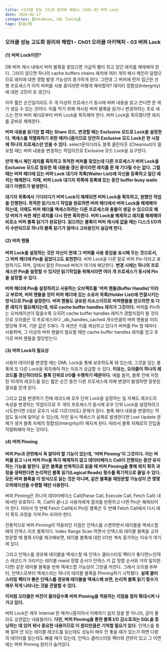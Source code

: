 ```yaml
---
title: <오라클 성능 고도화 원리와 해법1> Ch01-03 버퍼 Lock
date: 2024-02-17
categories: [Database, SQL Tuning]
tags: [SQLP]
---
```


### 오라클 성능 고도화 원리와 해법1 - Ch01 오라클 아키텍처 - 03 버퍼 Lock

#### (1) 버퍼 Lock이란?

DB 버퍼 캐시 내에서 버퍼 블록을 찾았으면 가급적 빨리 쥐고 있던 래치를 해제해야
한다. 그러지 않으면 하나의 cache buffers chains 래치에 여러 개의 해시 체인이 달렸으므로 래치에 대한 경합 발생 가능성이 증가하게 된다. 그런데 그 버퍼에 먼저 접근한 선행 프로세스가 아직 버퍼를 사용 중이라면 어떻게 해야할까? 데이터 정합성(Intergrity)에 대한 고민이 또 생긴다.

아주 짧은 순간일지라도 두 개 이상의 프로세스가 동시에 버퍼 내용을 읽고 쓴다면 문
제가 생길 수 있는 것이다. 이를 막기 위해 캐시된 버퍼 블록을 읽거나 변경하려는 프로 세스는 먼저 버퍼 헤더로부터 버퍼 Lock을 획득해야 한다. 버퍼 Lock을 획득했다면 래치를 곧바로 해제한다.

**버퍼 내용을 읽기만 할 때는 Share 모드, 변경할 때는 Exclusive 모드로 Lock을 설정한다. 액세스를 직렬화하기 위한 메커니즘이므로 당연히 Exclusive 모드 Lock은 한 시점에 하나의 프로세스만 얻을 수 있다.** select문이더라도 블록 클린아웃 (Cheanout)이 필요할 때는 버퍼 내용을 변경하는 작업이므로 Exclusive 모드 Lock을 요구한다.

**만약 해시 체인 래치를 획득하고 목적한 버퍼를 찾았는데 다른 프로세스가 버퍼 Lock을 Exclusive 모드로 점유한 채 내용을 갱신 중이라면 래치를 쥔 채 기다릴 수는 없다. 그럴 때는 버퍼 헤더에 있는 버퍼 Lock 대기자 목록(Waiter List)에 자신을 등록하고 일단 래치는 해제한다. 이때, 버퍼 Lock 대기자 목록에 등록돼 있는 동안 buffer busy waits 대기 이벤트가 발생한다.**

**대기자 목록에서 기다리다가 버퍼 Lock이 해제되면 버퍼 Lock을 획득하고, 원했던 작업을 진행한다. 목적한 읽기/쓰기 작업을 완료하면 버퍼 헤더에서 버퍼 Lock을 해제해야 하는데, 이때도 버퍼 헤더를 액세스하려는 다른 프로세스와 충돌이 생길 수 있으므로 해당 버퍼가 속한 체인 래치를 다시 한번 획득한다. 버퍼 Lock을 해제하고 래치를 해제해야 비로소 버퍼 블록 읽기가 완료된다. 읽으려는 블록이 버퍼 캐시에 없을 때는 디스크 I/O까지 수반되므로 하나의 블록 읽기가 얼마나 고비용인지 실감케 한다.**

#### (2) 버퍼 핸들

**버퍼 Lock을 설정하는 것은 자신이 현재 그 버퍼를 사용 중임을 표시해 두는 것으로서, 그 버퍼 헤더에 Pin을 걸었다고도 표현한다.** 버퍼 Lock을 다른 말로 버퍼 Pin 이라고 표현하기도 하며, 앞에서 말한 Pinned 버퍼가 여기에 해당한다. **변경 시에는 하나의 프로세스만 Pin을 설정할 수 있지만 읽기작업을 위해서라면 여러 개 프로세스가 동시에 Pin을 설정할 수 있다.**

**버퍼 헤더에 Pin을 설정하려고 사용하는 오브젝트를 '버퍼 핸들(Buffer Handle)'이라고 부르며, 버퍼 핸들을 얻어 버퍼 헤더에 있는 소유자 목록(Holder List)에 연결시키는 방식으로 Pin을 설정한다. 버퍼 핸들도 공유된 리소스이므로 버퍼핸들을 얻으려면 또 다른 래치가 필요해지는데, 바로 cache buffer handles 래치가 그것이다.** 버퍼를 Pin하는 오퍼레이션이 많을수록 오히려 cache buffer handles 래치가 경합지점이 될 것이므로 오라클은 각 프로세스마다 \_db_handles_cached 개수만큼의 버퍼 핸들을 미리 할당해 주며, 기본 값은 5개다. 각 세션은 이를 캐싱하고 있다가 버퍼를 Pin 할 때마다 사용하며, 그 이상의 버퍼 핸들이 필요할 때만 cache buffer handles 래치를 얻고 추가로 버퍼 핸들을 할당받는다.

#### (3) 버퍼 Lock의 필요성

사용자 데이터를 변경할 때는 DML Lock을 통해 보호하도록 돼 있는데, 그것을 담는 블록에 또 다른 Lock을 획득해야 하는 이유가 궁금할 수 있다. **이유는, 오라클이 하나의 레코드를 갱신하더라도 블록 단위로 I/O를 수행하기 때문이다.** 예를 들어, 블록 안에 저장된 10개의 레코드를 읽는 짧은 순간 동안 다른 프로세스에 의해 변경이 발생하면 잘못된 결과를 얻게 된다.

그리고 값을 변경하기 전에 레코드에 로우 단위 Lock을 설정하는 일 자체도 레코드의 속성을 변경하는 작업이므로 두 개의 프로세스가 동시에 로우 단위 Lock을 설정하려고 시도한다면 (대상 로우가 서로 다르더라도) 문제가 된다.
블록 헤더 내용을 변경하는 작업도 동시에 일어날 수 있는데, 이런 동시 액세스가 실제로 발생한다면 Lost Update 문제가 생겨 블록 자체의 정합성(Intergrity)이 깨지게 된다. 따라서 블록 자체로의 진입을 직렬화해야 하는 것이다.

#### (4) 버퍼 Pinning

**버퍼 Pin과 관련해서 꼭 알아야 할 기능이 있는데, '버퍼 Pinning'이 그것이다. 이는 버퍼를 읽고 나서 버퍼 Pin을 즉각 해제하지 않고 데이터베이스 Call이 진행되는 동안 유지하는 기능을 말한다. 같은 블록을 반복적으로 읽을 때 버퍼 Pinning을 통해 래치 획득 과정을 생략한다면 논리적인 블록 읽기(Logical Reads) 횟수를 획기적으로 줄일 수 있다. 모든 버퍼 블록을 이 방식으로 읽는 것은 아니며, 같은 블록을 재방문할 가능성이 큰 몇몇 오퍼레이션을 수행할 때만 사용한다.**

버퍼 Pinning은 하나의 데이터베이스 Call(Parse Call, Execute Call, Fetch Call) 내에서만 유효하다. 즉, Call이 끝나고 사용자에게 결과를 반환하고 나면 Pin은 해제되어야 한다. 따라서 첫 번째 Fetch Call에서 Pin된 블록은 두 번째 Fetch Call에서 다시 래치 획득 과정을 거쳐 Pin 되어야 한다.

전통적으로 버퍼 Pinning이 적용되던 지점은 인덱스를 스캔하면서 테이블을 액세스할 때의 인덱스 리프 블록이다. Index Range Scan 하면서 인덱스와 테이블 블록을 교차 방문할 때 블록 I/O를 체크해보면, 테이블 블록에 대한 I/O만 계속 증가하는 이유가 여기에 있다.

그리고 인덱스를 경유해 테이블을 액세스할 때 인덱스 클러스터링 팩터가 좋다면(=인덱스 레코드가 가리키는 테이블 rowid 정렬 순서가 인덱스 키 값 정렬 순서와 거의 일치한다면) 같은 테이블 블록을 반복 액세스할 가능성이 그만큼 커진다. 그래서 오라클 8i부터, 인덱스로부터 액세스되는 하나의 테이블 블록을 Pinning하기 시작했다. **실제 클러스터링 팩터가 좋은 인덱스를 경유해 테이블을 액세스해 보면, 논리적 블록 읽기 횟수가 매우 적게 나타나는 것을 관찰할 수 있다.**

**이처럼 오라클은 버전이 올라갈수록 버퍼 Pinning을 적용하는 지점을 점차 확대시켜 나가고 있다.**

버퍼 Lock은 매우 Internal 한 메커니즘이어서 이해하기 쉽지 않을 뿐 아니라, 굳이 몰라도 상관없는 내용들이다. **다만, 버퍼 Pinning을 통한 블록 I/O 감소효과는 SQL을 튜닝하는 데 있어 워낙 중요한 내용이므로 이 원리만큼은 기억할 필요가 있다.** 인덱스를 통해 얼마 안 되는 테이블 레코드를 읽는데도 성능이 매우 안 좋을 때가 있는가 하면 다량의 데이터를 읽는데도 빠를 때가 있는데, 인덱스 클러스터링 팩터와 관련이 있고 그 이면에는 버퍼 Pinning 원리가 숨어있다.
